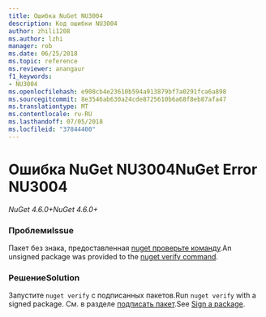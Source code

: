 ```yaml
---
title: Ошибка NuGet NU3004
description: Код ошибки NU3004
author: zhili1208
ms.author: lzhi
manager: rob
ms.date: 06/25/2018
ms.topic: reference
ms.reviewer: anangaur
f1_keywords:
- NU3004
ms.openlocfilehash: e908cb4e23610b594a913879bf7a0291fca6a898
ms.sourcegitcommit: 8e3546ab630a24cde8725610b6a68f8eb87afa47
ms.translationtype: MT
ms.contentlocale: ru-RU
ms.lasthandoff: 07/05/2018
ms.locfileid: "37844400"
---
```

# <a name="nuget-error-nu3004"></a><span data-ttu-id="59af2-103">Ошибка NuGet NU3004</span><span class="sxs-lookup"><span data-stu-id="59af2-103">NuGet Error NU3004</span></span>

<span data-ttu-id="59af2-104">*NuGet 4.6.0+*</span><span class="sxs-lookup"><span data-stu-id="59af2-104">*NuGet 4.6.0+*</span></span>

### <a name="issue"></a><span data-ttu-id="59af2-105">Проблеми</span><span class="sxs-lookup"><span data-stu-id="59af2-105">Issue</span></span>
<span data-ttu-id="59af2-106">Пакет без знака, предоставленная [nuget проверьте команду](../../tools/cli-ref-verify.md).</span><span class="sxs-lookup"><span data-stu-id="59af2-106">An unsigned package was provided to the [nuget verify command](../../tools/cli-ref-verify.md).</span></span>

### <a name="solution"></a><span data-ttu-id="59af2-107">Решение</span><span class="sxs-lookup"><span data-stu-id="59af2-107">Solution</span></span>
<span data-ttu-id="59af2-108">Запустите `nuget verify` с подписанных пакетов.</span><span class="sxs-lookup"><span data-stu-id="59af2-108">Run `nuget verify` with a signed package.</span></span> <span data-ttu-id="59af2-109">См. в разделе [подписать пакет](../../create-packages/Sign-a-Package.md).</span><span class="sxs-lookup"><span data-stu-id="59af2-109">See [Sign a package](../../create-packages/Sign-a-Package.md).</span></span>
